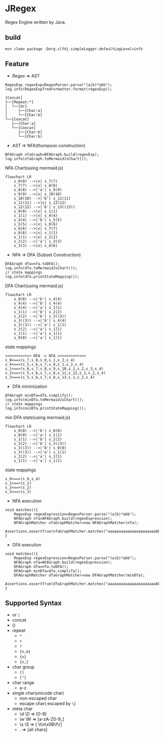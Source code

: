 # JRegex

Regex Engine written by Java.

## build

```shell
mvn clean package -Dorg.slf4j.simpleLogger.defaultLogLevel=info
```

## Feature

* Regex => AST

```
RegexExp regexExp=RegexParser.parse("(a|b)*abb");
log.info(RegexExpTreeFormatter.format(regexExp));
```

```
[Concat]
├──[Repeat:*]
│  └──[Or]
│     ├──[Char:a]
│     └──[Char:b]
└──[Concat]
   ├──[Char:a]
   └──[Concat]
      ├──[Char:b]
      └──[Char:b]
```

* AST => NFA(thompson construction)

```
NFAGraph nfaGraph=NFAGraph.build(regexExp);
log.info(nfaGraph.toMermaidJsChart());
```

NFA Chart(using mermaid.js)

```mermaid
flowchart LR
    s_0(0) -->|ϵ| s_7(7)
    s_7(7) -->|ϵ| s_8(8)
    s_8(8) -->|'a'| s_9(9)
    s_9(9) -->|ϵ| s_10(10)
    s_10(10) -->|'b'| s_11(11)
    s_11(11) -->|ϵ| s_12(12)
    s_12(12) -->|'b'| s_13((13))
    s_0(0) -->|ϵ| s_1(1)
    s_1(1) -->|ϵ| s_4(4)
    s_4(4) -->|'b'| s_5(5)
    s_5(5) -->|ϵ| s_6(6)
    s_6(6) -->|ϵ| s_7(7)
    s_6(6) -->|ϵ| s_1(1)
    s_1(1) -->|ϵ| s_2(2)
    s_2(2) -->|'a'| s_3(3)
    s_3(3) -->|ϵ| s_6(6)
```

* NFA => DFA (Subset Construction)

```
DFAGraph dfa=nfa.toDFA();
log.info(dfa.toMermaidJsChart());
// state mappings
log.info(dfa.printStateMapping());
```

DFA Chart(using mermaid.js)

```mermaid
flowchart LR
    s_0(0) -->|'b'| s_4(4)
    s_4(4) -->|'b'| s_4(4)
    s_4(4) -->|'a'| s_1(1)
    s_1(1) -->|'b'| s_2(2)
    s_2(2) -->|'b'| s_3((3))
    s_3((3)) -->|'b'| s_4(4)
    s_3((3)) -->|'a'| s_1(1)
    s_2(2) -->|'a'| s_1(1)
    s_1(1) -->|'a'| s_1(1)
    s_0(0) -->|'a'| s_1(1)
```

state mappings

```
<<<<<<<<<<<< NFA -> DFA >>>>>>>>>>>>>
s_0<==>(s_7,s_8,s_0,s_1,s_2,s_4)
s_4<==>(s_5,s_6,s_7,s_8,s_1,s_2,s_4)
s_1<==>(s_6,s_7,s_8,s_9,s_10,s_1,s_2,s_3,s_4)
s_2<==>(s_5,s_6,s_7,s_8,s_11,s_12,s_1,s_2,s_4)
s_3<==>(s_5,s_6,s_7,s_8,s_13,s_1,s_2,s_4)
```

* DFA minimization

```
DFAGraph minDfa=dfa.simplify();
log.info(minDfa.toMermaidJsChart());
// state mappings
log.info(minDfa.printStateMapping());
```

min DFA state(using mermaid.js)

```mermaid
flowchart LR
    s_0(0) -->|'b'| s_0(0)
    s_0(0) -->|'a'| s_1(1)
    s_1(1) -->|'b'| s_2(2)
    s_2(2) -->|'b'| s_3((3))
    s_3((3)) -->|'b'| s_0(0)
    s_3((3)) -->|'a'| s_1(1)
    s_2(2) -->|'a'| s_1(1)
    s_1(1) -->|'a'| s_1(1)
```

state mappings

```
s_0<==>(s_0,s_4)
s_1<==>(s_1)
s_2<==>(s_2)
s_3<==>(s_3)
```

* NFA execution

```
void matches(){
    RegexExp regexExpression=RegexParser.parse("(a|b)*abb");
    NFAGraph nfa=NFAGraph.build(regexExpression);
    NFAGraphMatcher nfaGraphMatcher=new NFAGraphMatcher(nfa);
    Assertions.assertTrue(nfaGraphMatcher.matches("aaaaaaaaaaaaaaaaaaaaaabb"));
}
```

* DFA execution

```
void matches(){
    RegexExp regexExpression=RegexParser.parse("(a|b)*abb");
    NFAGraph nfa=NFAGraph.build(regexExpression);
    DFAGraph dfa=nfa.toDFA();
    DFAGraph minDfa=dfa.simplify();
    DFAGraphMatcher dfaGraphMatcher=new DFAGraphMatcher(minDfa);
    Assertions.assertTrue(dfaGraphMatcher.matches("aaaaaaaaaaaaaaaaaaaaaabb"));
}
```

## Supported Syntax

- or `|`
- concat
- ()
- repeat
  - `*`
  - `+`
  - `?`
  - `{n,m}`
  - `{n}`
  - `{n,}`
- char group
  - `[]`
  - `[^]`
- char range
  - a-z
- single char(unicode char)
  - non-escaped char
  - escape char( escaped by `\`)
- meta char
  - \d \D  => [0-9]
  - \w \W  => [a-zA-Z0-9_]
  - \s \S  => [ \t\n\x0B\f\r]
  - . => [all chars]